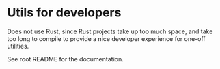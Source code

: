 # Utils for developers

Does not use Rust, since Rust projects take up too much space, and take too long to compile to provide a nice developer experience for one-off utilities.

See root README for the documentation.
